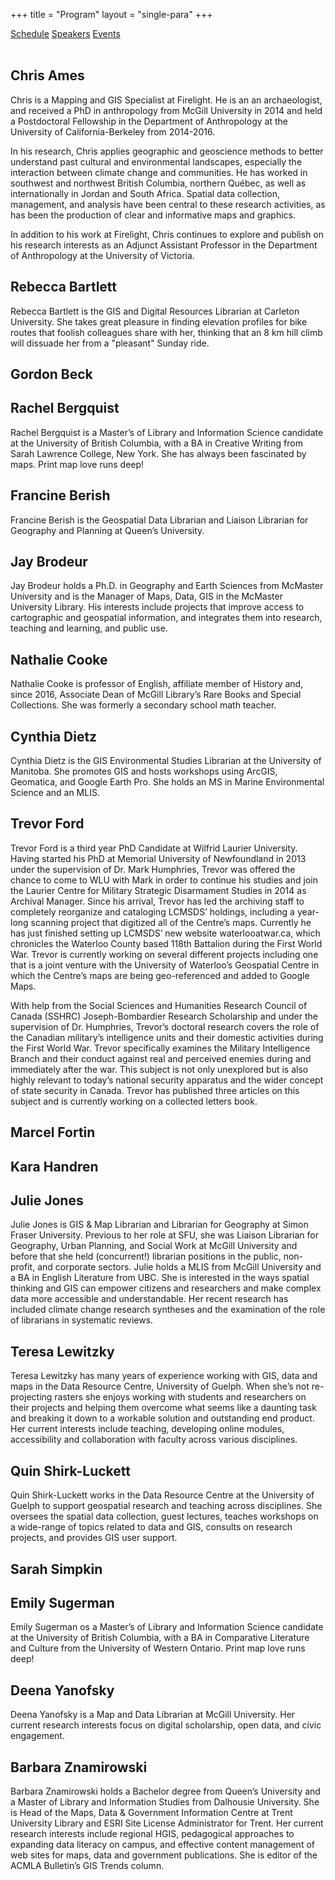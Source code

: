 +++
title = "Program"
layout = "single-para"
+++

<div class="program expanded button-group">
  <a href="../schedule" class="button">Schedule</a>
  <a href="../speakers" class="button active">Speakers</a>
  <a href="../events" class="button">Events</a>
</div>
<br />

## <a name="Ames"></a>Chris Ames 
Chris is a Mapping and GIS Specialist at Firelight. He is an an archaeologist, and received a PhD in anthropology from McGill University in 2014 and held a Postdoctoral Fellowship in the Department of Anthropology at the University of California-Berkeley from 2014-2016.

In his research, Chris applies geographic and geoscience methods to better understand past cultural and environmental landscapes, especially the interaction between climate change and communities. He has worked in southwest and northwest British Columbia, northern Québec, as well as internationally in Jordan and South Africa. Spatial data collection, management, and analysis have been central to these research activities, as has been the production of clear and informative maps and graphics.

In addition to his work at Firelight, Chris continues to explore and publish on his research interests as an Adjunct Assistant Professor in the Department of Anthropology at the University of Victoria.


## <a name="Bartlett"></a>Rebecca Bartlett 
Rebecca Bartlett is the GIS and Digital Resources Librarian at Carleton University. She takes great pleasure in finding elevation profiles for bike routes that foolish colleagues share with her, thinking that an 8 km hill climb will dissuade her from a "pleasant" Sunday ride.

## <a name="Beck"></a>Gordon Beck

## <a name="Bergquist"></a>Rachel Bergquist 
Rachel Bergquist is a Master’s of Library and Information Science candidate at the University of British Columbia, with a BA in Creative Writing from Sarah Lawrence College, New York. She has always been fascinated by maps. Print map love runs deep!

## <a name="Berish"></a>Francine Berish
Francine Berish is the Geospatial Data Librarian and Liaison Librarian for Geography and Planning at Queen’s University.

## <a name="Brodeur"></a>Jay Brodeur
Jay Brodeur holds a Ph.D. in Geography and Earth Sciences from McMaster University and is the Manager of Maps, Data, GIS in the McMaster University Library. His interests include projects that improve access to cartographic and geospatial information, and integrates them into research, teaching and learning, and public use.

## <a name="Cooke"></a>Nathalie Cooke 
Nathalie Cooke is professor of English, affiliate member of History and, since 2016, Associate Dean of McGill Library’s Rare Books and Special Collections. She was formerly a secondary school math teacher.

## <a name="Dietz"></a>Cynthia Dietz
Cynthia Dietz is the GIS Environmental Studies Librarian at the University of Manitoba. She promotes GIS and hosts workshops using ArcGIS, Geomatica, and Google Earth Pro. She holds an MS in Marine Environmental Science and an MLIS.

## <a name="Ford"></a>Trevor Ford
Trevor Ford is a third year PhD Candidate at Wilfrid Laurier University. Having started his PhD at Memorial University of Newfoundland in 2013 under the supervision of Dr. Mark Humphries, Trevor was offered the chance to come to WLU with Mark in order to continue his studies and join the Laurier Centre for Military Strategic Disarmament Studies in 2014 as Archival Manager. Since his arrival, Trevor has led the archiving staff to completely reorganize and cataloging LCMSDS’ holdings, including a year-long scanning project that digitized all of the Centre’s maps. Currently he has just finished setting up LCMSDS’ new website waterlooatwar.ca, which chronicles the Waterloo County based 118th Battalion during the First World War. Trevor is currently working on several different projects including one that is a joint venture with the University of Waterloo’s Geospatial Centre in which the Centre’s maps are being geo-referenced and added to Google Maps.

With help from the Social Sciences and Humanities Research Council of Canada (SSHRC) Joseph-Bombardier Research Scholarship and under the supervision of Dr. Humphries, Trevor’s doctoral research covers the role of the Canadian military’s intelligence units and their domestic activities during the First World War. Trevor specifically examines the Military Intelligence Branch and their conduct against real and perceived enemies during and immediately after the war. This subject is not only unexplored but is also highly relevant to today’s national security apparatus and the wider concept of state security in Canada. Trevor has published three articles on this subject and is currently working on a collected letters book.

## <a name="Fortin"></a>Marcel Fortin

## <a name="Handren"></a>Kara Handren 

## <a name="Jones"></a>Julie Jones
Julie Jones is GIS & Map Librarian and Librarian for Geography at Simon Fraser University. Previous to her role at SFU, she was Liaison Librarian for Geography, Urban Planning, and Social Work at McGill University and before that she held (concurrent!) librarian positions in the public, non-profit, and corporate sectors. 
Julie holds a MLIS from McGill University and a BA in English Literature from UBC. She is interested in the ways spatial thinking and GIS can empower citizens and researchers and make complex data more accessible and understandable. Her recent research has included climate change research syntheses and the examination of the role of librarians in systematic reviews.

## <a name="Lewitzky"></a>Teresa Lewitzky
Teresa Lewitzky has many years of experience working with GIS, data and maps in the Data Resource Centre, University of Guelph. When she’s not re-projecting rasters she enjoys working with students and researchers on their projects and helping them overcome what seems like a daunting task and breaking it down to a workable solution and outstanding end product. Her current interests include teaching, developing online modules, accessibility and collaboration with faculty across various disciplines.

## <a name="Shirk-Luckett"></a>Quin Shirk-Luckett
Quin Shirk-Luckett works in the Data Resource Centre at the University of Guelph to support geospatial research and teaching across disciplines. She oversees the spatial data collection, guest lectures, teaches workshops on a wide-range of topics related to data and GIS, consults on research projects, and provides GIS user support.  

## <a name="Simpkin"></a>Sarah Simpkin

## <a name="Sugerman"></a>Emily Sugerman
Emily Sugerman os a Master’s of Library and Information Science candidate at the University of British Columbia, with a BA in Comparative Literature and Culture from the University of Western Ontario. Print map love runs deep!

## <a name="Yanofsky"></a>Deena Yanofsky
Deena Yanofsky is a Map and Data Librarian at McGill University. Her current research interests focus on digital scholarship, open data, and civic engagement.

## <a name="Znamirowski"></a>Barbara Znamirowski
Barbara Znamirowski holds a Bachelor degree from Queen’s University and a Master of Library and Information Studies from Dalhousie University. She is Head of the Maps, Data & Government Information Centre at Trent University Library and ESRI Site License Administrator for Trent. Her current research interests include regional HGIS, pedagogical approaches to expanding data literacy on campus, and effective content management of web sites for maps, data and government publications. She is editor of the ACMLA Bulletin’s GIS Trends column.
